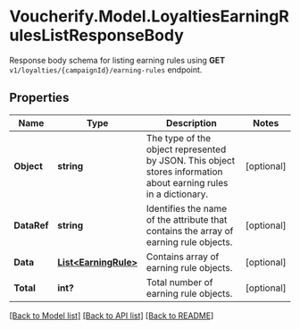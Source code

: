 # Voucherify.Model.LoyaltiesEarningRulesListResponseBody
Response body schema for listing earning rules using **GET** `v1/loyalties/{campaignId}/earning-rules` endpoint.

## Properties

Name | Type | Description | Notes
------------ | ------------- | ------------- | -------------
**Object** | **string** | The type of the object represented by JSON. This object stores information about earning rules in a dictionary. | [optional] 
**DataRef** | **string** | Identifies the name of the attribute that contains the array of earning rule objects. | [optional] 
**Data** | [**List&lt;EarningRule&gt;**](EarningRule.md) | Contains array of earning rule objects. | [optional] 
**Total** | **int?** | Total number of earning rule objects. | [optional] 

[[Back to Model list]](../README.md#documentation-for-models) [[Back to API list]](../README.md#documentation-for-api-endpoints) [[Back to README]](../README.md)

